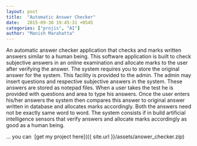```yaml
---
layout: post
title:  "Automatic Answer Checker"
date:   2015-09-30 19:45:31 +0545
categories: ["projis", "AI"]
author: "Manish Marahatta"
---
```



An automatic answer checker application that checks and marks written answers similar to a human being. This software application is built to check subjective answers in an online examination and allocate marks to the user after verifying the answer. The system requires you to store the original answer for the system. This facility is provided to the admin. The admin may insert questions and respective subjective answers in the system. These answers are stored as notepad files. When a user takes the test he is provided with questions and area to type his answers. Once the user enters his/her answers the system then compares this answer to original answer written in database and allocates marks accordingly. Both the answers need not be exactly same word to word. The system consists if in build artificial intelligence sensors that verify answers and allocate marks accordingly as good as a human being. 

... you can &nbsp;<i class="fa fa-file-zip-o"></i>[get my project here]({{ site.url }}/assets/answer_checker.zip) 